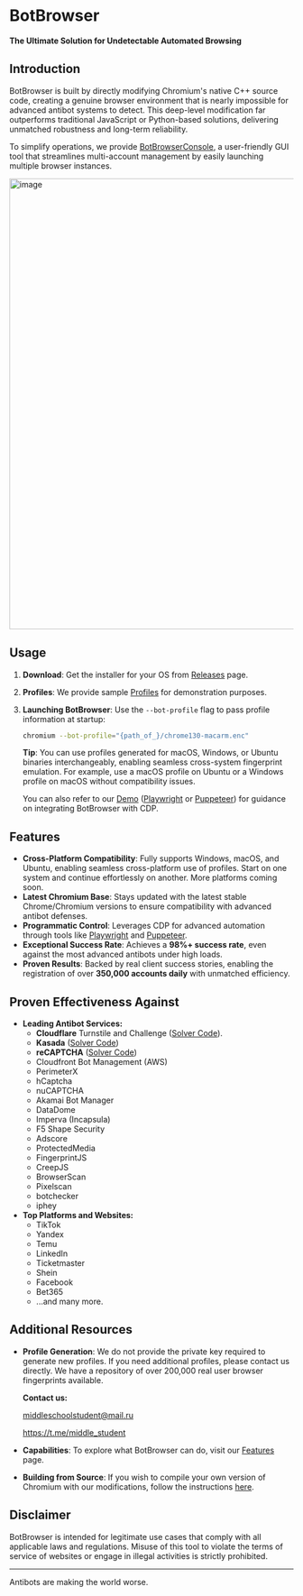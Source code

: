 # BotBrowser

**The Ultimate Solution for Undetectable Automated Browsing**

## Introduction

BotBrowser is built by directly modifying Chromium's native C++ source code, creating a genuine browser environment that is nearly impossible for advanced antibot systems to detect. This deep-level modification far outperforms traditional JavaScript or Python-based solutions, delivering unmatched robustness and long-term reliability.

To simplify operations, we provide [BotBrowserConsole](https://github.com/MiddleSchoolStudent/BotBrowser-Console), a user-friendly GUI tool that streamlines multi-account management by easily launching multiple browser instances.

<img width="800" alt="image" src="https://github.com/user-attachments/assets/e9c0b656-83b0-4be5-986e-d4bc3c04b4b5">


## Usage

1. **Download**: Get the installer for your OS from [Releases](https://github.com/MiddleSchoolStudent/BotBrowser/releases) page.
2. **Profiles**: We provide sample [Profiles](profiles) for demonstration purposes.
3. **Launching BotBrowser**: Use the `--bot-profile` flag to pass profile information at startup:

   ```bash
   chromium --bot-profile="{path_of_}/chrome130-macarm.enc"
   ```

    **Tip**: You can use profiles generated for macOS, Windows, or Ubuntu binaries interchangeably, enabling seamless cross-system fingerprint emulation. For example, use a macOS profile on Ubuntu or a Windows profile on macOS without compatibility issues.

    You can also refer to our [Demo](demo) ([Playwright](demo/playwright) or [Puppeteer](demo/puppeteer)) for guidance on integrating BotBrowser with CDP.


## Features

- **Cross-Platform Compatibility**: Fully supports Windows, macOS, and Ubuntu, enabling seamless cross-platform use of profiles. Start on one system and continue effortlessly on another. More platforms coming soon.
- **Latest Chromium Base**: Stays updated with the latest stable Chrome/Chromium versions to ensure compatibility with advanced antibot defenses.
- **Programmatic Control**: Leverages CDP for advanced automation through tools like [Playwright](demo/playwright) and [Puppeteer](demo/puppeteer).
- **Exceptional Success Rate**: Achieves a **98%+ success rate**, even against the most advanced antibots under high loads.
- **Proven Results**: Backed by real client success stories, enabling the registration of over **350,000 accounts daily** with unmatched efficiency.

## Proven Effectiveness Against

- **Leading Antibot Services:**
  - **Cloudflare** Turnstile and Challenge ([Solver Code](tests/tests/antibots/cloudflare.spec.ts)).
  - **Kasada** ([Solver Code](tests/tests/antibots/kasada.spec.ts))
  - **reCAPTCHA** ([Solver Code](tests/tests/antibots/recaptcha.spec.ts))
  - Cloudfront Bot Management (AWS)
  - PerimeterX
  - hCaptcha
  - nuCAPTCHA
  - Akamai Bot Manager
  - DataDome
  - Imperva (Incapsula)
  - F5 Shape Security
  - Adscore
  - ProtectedMedia
  - FingerprintJS
  - CreepJS
  - BrowserScan
  - Pixelscan
  - botchecker
  - iphey
- **Top Platforms and Websites:**
  - TikTok
  - Yandex
  - Temu
  - LinkedIn
  - Ticketmaster
  - Shein
  - Facebook
  - Bet365
  - ...and many more.


## Additional Resources

- **Profile Generation**: We do not provide the private key required to generate new profiles. If you need additional profiles, please contact us directly. We have a repository of over 200,000 real user browser fingerprints available.

  **Contact us:**

  middleschoolstudent@mail.ru

  https://t.me/middle_student

- **Capabilities**: To explore what BotBrowser can do, visit our [Features](profiles#features) page.
- **Building from Source**: If you wish to compile your own version of Chromium with our modifications, follow the instructions [here](build).

## Disclaimer

BotBrowser is intended for legitimate use cases that comply with all applicable laws and regulations. Misuse of this tool to violate the terms of service of websites or engage in illegal activities is strictly prohibited.

---

Antibots are making the world worse.
